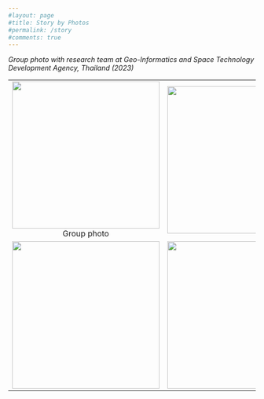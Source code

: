 ```yaml
---
#layout: page
#title: Story by Photos
#permalink: /story
#comments: true
---
```

<i>Group photo with research team at Geo-Informatics and Space Technology Development Agency, Thailand (2023)</i>

<table width="1500">
    <tr>
        <td style="text-align: center;">
            <img src="{{site.baseurl}}/assets/images/01_story_photo/2023_02.jpg" alt="" style="height: 300px"/>
            <br> Group photo
        </td>
        <td style="text-align: center;">
            <img src="{{site.baseurl}}/assets/images/01_story_photo/2023_01.jpg" alt="" style="height: 300px"/>
        </td>
    </tr>
    <tr>
        <td style="text-align: center;">
            <img src="{{site.baseurl}}/assets/images/01_story_photo/2022_04.jpg" alt="" style="height: 300px"/>
        </td>
        <td style="text-align: center;">
            <img src="{{site.baseurl}}/assets/images/01_story_photo/2022_03.png" alt="" style="height: 300px"/>
        </td>
    </tr>
</table>


